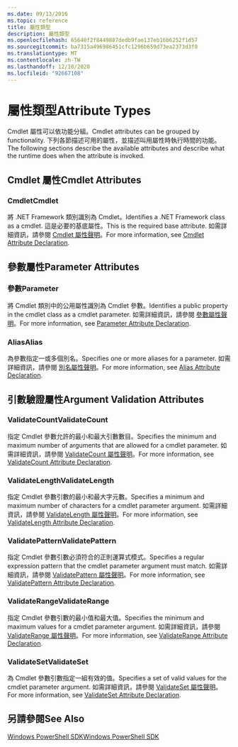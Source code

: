 ```yaml
---
ms.date: 09/13/2016
ms.topic: reference
title: 屬性類型
description: 屬性類型
ms.openlocfilehash: 65640f2f8449887dedb9fae137eb16b6252f1d57
ms.sourcegitcommit: ba7315a496986451cfc1296b659d73ea2373d3f0
ms.translationtype: MT
ms.contentlocale: zh-TW
ms.lasthandoff: 12/10/2020
ms.locfileid: "92667108"
---
```

# <a name="attribute-types"></a><span data-ttu-id="e104e-103">屬性類型</span><span class="sxs-lookup"><span data-stu-id="e104e-103">Attribute Types</span></span>

<span data-ttu-id="e104e-104">Cmdlet 屬性可以依功能分組。</span><span class="sxs-lookup"><span data-stu-id="e104e-104">Cmdlet attributes can be grouped by functionality.</span></span>
<span data-ttu-id="e104e-105">下列各節描述可用的屬性，並描述叫用屬性時執行時間的功能。</span><span class="sxs-lookup"><span data-stu-id="e104e-105">The following sections describe the available attributes and describe what the runtime does when the attribute is invoked.</span></span>

## <a name="cmdlet-attributes"></a><span data-ttu-id="e104e-106">Cmdlet 屬性</span><span class="sxs-lookup"><span data-stu-id="e104e-106">Cmdlet Attributes</span></span>

### <a name="cmdlet"></a><span data-ttu-id="e104e-107">Cmdlet</span><span class="sxs-lookup"><span data-stu-id="e104e-107">Cmdlet</span></span>

<span data-ttu-id="e104e-108">將 .NET Framework 類別識別為 Cmdlet。</span><span class="sxs-lookup"><span data-stu-id="e104e-108">Identifies a .NET Framework class as a cmdlet.</span></span>
<span data-ttu-id="e104e-109">這是必要的基底屬性。</span><span class="sxs-lookup"><span data-stu-id="e104e-109">This is the required base attribute.</span></span>
<span data-ttu-id="e104e-110">如需詳細資訊，請參閱 [Cmdlet 屬性聲明](./cmdlet-attribute-declaration.md)。</span><span class="sxs-lookup"><span data-stu-id="e104e-110">For more information, see [Cmdlet Attribute Declaration](./cmdlet-attribute-declaration.md).</span></span>

## <a name="parameter-attributes"></a><span data-ttu-id="e104e-111">參數屬性</span><span class="sxs-lookup"><span data-stu-id="e104e-111">Parameter Attributes</span></span>

### <a name="parameter"></a><span data-ttu-id="e104e-112">參數</span><span class="sxs-lookup"><span data-stu-id="e104e-112">Parameter</span></span>

<span data-ttu-id="e104e-113">將 Cmdlet 類別中的公用屬性識別為 Cmdlet 參數。</span><span class="sxs-lookup"><span data-stu-id="e104e-113">Identifies a public property in the cmdlet class as a cmdlet parameter.</span></span>
<span data-ttu-id="e104e-114">如需詳細資訊，請參閱 [參數屬性聲明](./parameter-attribute-declaration.md)。</span><span class="sxs-lookup"><span data-stu-id="e104e-114">For more information, see [Parameter Attribute Declaration](./parameter-attribute-declaration.md).</span></span>

### <a name="alias"></a><span data-ttu-id="e104e-115">Alias</span><span class="sxs-lookup"><span data-stu-id="e104e-115">Alias</span></span>

<span data-ttu-id="e104e-116">為參數指定一或多個別名。</span><span class="sxs-lookup"><span data-stu-id="e104e-116">Specifies one or more aliases for a parameter.</span></span>
<span data-ttu-id="e104e-117">如需詳細資訊，請參閱 [別名屬性聲明](./alias-attribute-declaration.md)。</span><span class="sxs-lookup"><span data-stu-id="e104e-117">For more information, see [Alias Attribute Declaration](./alias-attribute-declaration.md).</span></span>

## <a name="argument-validation-attributes"></a><span data-ttu-id="e104e-118">引數驗證屬性</span><span class="sxs-lookup"><span data-stu-id="e104e-118">Argument Validation Attributes</span></span>

### <a name="validatecount"></a><span data-ttu-id="e104e-119">ValidateCount</span><span class="sxs-lookup"><span data-stu-id="e104e-119">ValidateCount</span></span>

<span data-ttu-id="e104e-120">指定 Cmdlet 參數允許的最小和最大引數數目。</span><span class="sxs-lookup"><span data-stu-id="e104e-120">Specifies the minimum and maximum number of arguments that are allowed for a cmdlet parameter.</span></span>
<span data-ttu-id="e104e-121">如需詳細資訊，請參閱 [ValidateCount 屬性聲明](./validatecount-attribute-declaration.md)。</span><span class="sxs-lookup"><span data-stu-id="e104e-121">For more information, see [ValidateCount Attribute Declaration](./validatecount-attribute-declaration.md).</span></span>

### <a name="validatelength"></a><span data-ttu-id="e104e-122">ValidateLength</span><span class="sxs-lookup"><span data-stu-id="e104e-122">ValidateLength</span></span>

<span data-ttu-id="e104e-123">指定 Cmdlet 參數引數的最小和最大字元數。</span><span class="sxs-lookup"><span data-stu-id="e104e-123">Specifies a minimum and maximum number of characters for a cmdlet parameter argument.</span></span>
<span data-ttu-id="e104e-124">如需詳細資訊，請參閱 [ValidateLength 屬性聲明](./validatelength-attribute-declaration.md)。</span><span class="sxs-lookup"><span data-stu-id="e104e-124">For more information, see [ValidateLength Attribute Declaration](./validatelength-attribute-declaration.md).</span></span>

### <a name="validatepattern"></a><span data-ttu-id="e104e-125">ValidatePattern</span><span class="sxs-lookup"><span data-stu-id="e104e-125">ValidatePattern</span></span>

<span data-ttu-id="e104e-126">指定 Cmdlet 參數引數必須符合的正則運算式模式。</span><span class="sxs-lookup"><span data-stu-id="e104e-126">Specifies a regular expression pattern that the cmdlet parameter argument must match.</span></span>
<span data-ttu-id="e104e-127">如需詳細資訊，請參閱 [ValidatePattern 屬性聲明](./validatepattern-attribute-declaration.md)。</span><span class="sxs-lookup"><span data-stu-id="e104e-127">For more information, see [ValidatePattern Attribute Declaration](./validatepattern-attribute-declaration.md).</span></span>

### <a name="validaterange"></a><span data-ttu-id="e104e-128">ValidateRange</span><span class="sxs-lookup"><span data-stu-id="e104e-128">ValidateRange</span></span>

<span data-ttu-id="e104e-129">指定 Cmdlet 參數引數的最小值和最大值。</span><span class="sxs-lookup"><span data-stu-id="e104e-129">Specifies the minimum and maximum values for a cmdlet parameter argument.</span></span>
<span data-ttu-id="e104e-130">如需詳細資訊，請參閱 [ValidateRange 屬性聲明](./validaterange-attribute-declaration.md)。</span><span class="sxs-lookup"><span data-stu-id="e104e-130">For more information, see [ValidateRange Attribute Declaration](./validaterange-attribute-declaration.md).</span></span>

### <a name="validateset"></a><span data-ttu-id="e104e-131">ValidateSet</span><span class="sxs-lookup"><span data-stu-id="e104e-131">ValidateSet</span></span>

<span data-ttu-id="e104e-132">為 Cmdlet 參數引數指定一組有效的值。</span><span class="sxs-lookup"><span data-stu-id="e104e-132">Specifies a set of valid values for the cmdlet parameter argument.</span></span>
<span data-ttu-id="e104e-133">如需詳細資訊，請參閱 [ValidateSet 屬性聲明](./validateset-attribute-declaration.md)。</span><span class="sxs-lookup"><span data-stu-id="e104e-133">For more information, see [ValidateSet Attribute Declaration](./validateset-attribute-declaration.md).</span></span>

## <a name="see-also"></a><span data-ttu-id="e104e-134">另請參閱</span><span class="sxs-lookup"><span data-stu-id="e104e-134">See Also</span></span>

[<span data-ttu-id="e104e-135">Windows PowerShell SDK</span><span class="sxs-lookup"><span data-stu-id="e104e-135">Windows PowerShell SDK</span></span>](../windows-powershell-reference.md)

